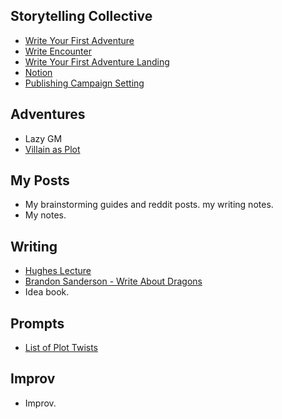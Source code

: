 ## Storytelling Collective
- [Write Your First Adventure](https://www.storytellingcollective.com/courses/take/wyfa-summer2021-dnd/)
- [Write Encounter](https://www.storytellingcollective.com/courses/take/write-your-first-d-d-encounter-fall-2021/)
- [Write Your First Adventure Landing](https://www.storytellingcollective.com/courses/wyfa-summer2021)
- [Notion](https://www.storytellingcollective.com/courses/take/notion-101-creative-project-management/)
- [Publishing Campaign Setting](https://www.storytellingcollective.com/courses/take/publishing-your-campaign-setting-a-primer/)

## Adventures
- Lazy GM
- [Villain as Plot](https://theangrygm.com/villains-and-plots-the-villain-as-plot/)
## My Posts
- My brainstorming guides and reddit posts. my writing notes.
- My notes.

## Writing
- [Hughes Lecture](https://www.dropbox.com/s/zdssotpnt2dmgfa/screenwriting-for-hollywood.mp3?dl=0)
- [Brandon Sanderson - Write About Dragons](https://www.youtube.com/watch?v=zBBfC8FY70c&list=PLTT-Xb7kSZWWdgWGER_CroAif3-BxYRJH)
- Idea book.

## Prompts
- [List of Plot Twists](https://tvtropes.org/pmwiki/pmwiki.php/Main/PlotTwist)
## Improv
- Improv.
